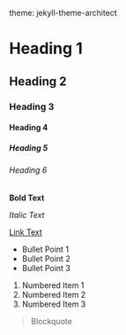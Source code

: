 theme: jekyll-theme-architect
# Heading 1

## Heading 2

### Heading 3

#### Heading 4

##### Heading 5

###### Heading 6

**Bold Text**

_Italic Text_

[Link Text](https://github.com)

- Bullet Point 1
- Bullet Point 2
- Bullet Point 3

1. Numbered Item 1
2. Numbered Item 2
3. Numbered Item 3

> Blockquote

